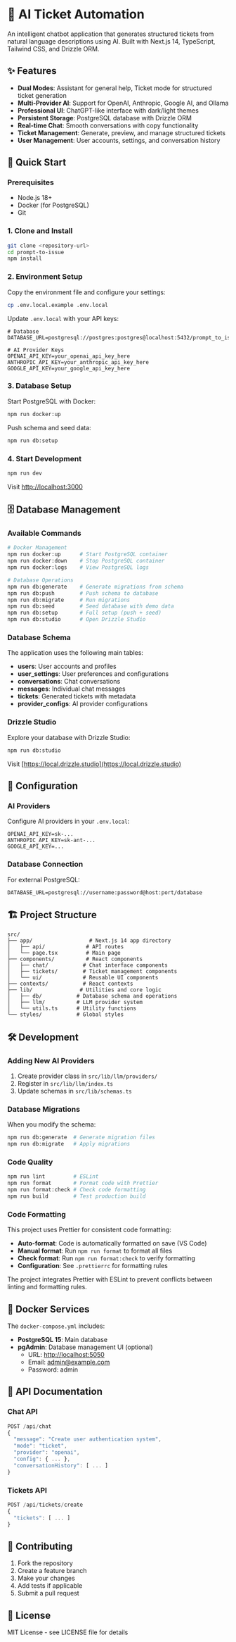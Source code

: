 # 🎯 AI Ticket Automation

An intelligent chatbot application that generates structured tickets from natural language descriptions using AI. Built with Next.js 14, TypeScript, Tailwind CSS, and Drizzle ORM.

## ✨ Features

- **Dual Modes**: Assistant for general help, Ticket mode for structured ticket generation
- **Multi-Provider AI**: Support for OpenAI, Anthropic, Google AI, and Ollama
- **Professional UI**: ChatGPT-like interface with dark/light themes
- **Persistent Storage**: PostgreSQL database with Drizzle ORM
- **Real-time Chat**: Smooth conversations with copy functionality
- **Ticket Management**: Generate, preview, and manage structured tickets
- **User Management**: User accounts, settings, and conversation history

## 🚀 Quick Start

### Prerequisites

- Node.js 18+
- Docker (for PostgreSQL)
- Git

### 1. Clone and Install

```bash
git clone <repository-url>
cd prompt-to-issue
npm install
```

### 2. Environment Setup

Copy the environment file and configure your settings:

```bash
cp .env.local.example .env.local
```

Update `.env.local` with your API keys:

```env
# Database
DATABASE_URL=postgresql://postgres:postgres@localhost:5432/prompt_to_issue

# AI Provider Keys
OPENAI_API_KEY=your_openai_api_key_here
ANTHROPIC_API_KEY=your_anthropic_api_key_here
GOOGLE_API_KEY=your_google_api_key_here
```

### 3. Database Setup

Start PostgreSQL with Docker:

```bash
npm run docker:up
```

Push schema and seed data:

```bash
npm run db:setup
```

### 4. Start Development

```bash
npm run dev
```

Visit [http://localhost:3000](http://localhost:3000)

## 🗄️ Database Management

### Available Commands

```bash
# Docker Management
npm run docker:up      # Start PostgreSQL container
npm run docker:down    # Stop PostgreSQL container
npm run docker:logs    # View PostgreSQL logs

# Database Operations
npm run db:generate    # Generate migrations from schema
npm run db:push        # Push schema to database
npm run db:migrate     # Run migrations
npm run db:seed        # Seed database with demo data
npm run db:setup       # Full setup (push + seed)
npm run db:studio      # Open Drizzle Studio
```

### Database Schema

The application uses the following main tables:

- **users**: User accounts and profiles
- **user_settings**: User preferences and configurations
- **conversations**: Chat conversations
- **messages**: Individual chat messages
- **tickets**: Generated tickets with metadata
- **provider_configs**: AI provider configurations

### Drizzle Studio

Explore your database with Drizzle Studio:

```bash
npm run db:studio
```

Visit [https://local.drizzle.studio](https://local.drizzle.studio)

## 🔧 Configuration

### AI Providers

Configure AI providers in your `.env.local`:

```env
OPENAI_API_KEY=sk-...
ANTHROPIC_API_KEY=sk-ant-...
GOOGLE_API_KEY=...
```

### Database Connection

For external PostgreSQL:

```env
DATABASE_URL=postgresql://username:password@host:port/database
```

## 🏗️ Project Structure

```
src/
├── app/                  # Next.js 14 app directory
│   ├── api/             # API routes
│   └── page.tsx         # Main page
├── components/          # React components
│   ├── chat/           # Chat interface components
│   ├── tickets/        # Ticket management components
│   └── ui/             # Reusable UI components
├── contexts/           # React contexts
├── lib/               # Utilities and core logic
│   ├── db/           # Database schema and operations
│   ├── llm/          # LLM provider system
│   └── utils.ts      # Utility functions
└── styles/           # Global styles
```

## 🛠️ Development

### Adding New AI Providers

1. Create provider class in `src/lib/llm/providers/`
2. Register in `src/lib/llm/index.ts`
3. Update schemas in `src/lib/schemas.ts`

### Database Migrations

When you modify the schema:

```bash
npm run db:generate  # Generate migration files
npm run db:migrate   # Apply migrations
```

### Code Quality

```bash
npm run lint         # ESLint
npm run format       # Format code with Prettier
npm run format:check # Check code formatting
npm run build        # Test production build
```

### Code Formatting

This project uses Prettier for consistent code formatting:

- **Auto-format**: Code is automatically formatted on save (VS Code)
- **Manual format**: Run `npm run format` to format all files
- **Check format**: Run `npm run format:check` to verify formatting
- **Configuration**: See `.prettierrc` for formatting rules

The project integrates Prettier with ESLint to prevent conflicts between linting and formatting rules.

## 🐳 Docker Services

The `docker-compose.yml` includes:

- **PostgreSQL 15**: Main database
- **pgAdmin**: Database management UI (optional)
  - URL: [http://localhost:5050](http://localhost:5050)
  - Email: admin@example.com
  - Password: admin

## 📝 API Documentation

### Chat API

```typescript
POST /api/chat
{
  "message": "Create user authentication system",
  "mode": "ticket",
  "provider": "openai",
  "config": { ... },
  "conversationHistory": [ ... ]
}
```

### Tickets API

```typescript
POST /api/tickets/create
{
  "tickets": [ ... ]
}
```

## 🤝 Contributing

1. Fork the repository
2. Create a feature branch
3. Make your changes
4. Add tests if applicable
5. Submit a pull request

## 📄 License

MIT License - see LICENSE file for details
